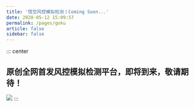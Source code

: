 ```yaml
---
title: '悟空风控模拟检测丨Coming Soon...'
date: 2020-05-12 15:09:57
permalink: /pages/goku
article: false
sidebar: false
---
```


::: center
## 原创全网首发风控模拟检测平台，即将到来，敬请期待！
![](https://static.wukongsec.com/spiderdoc/images/docs/wukong.png)
:::
